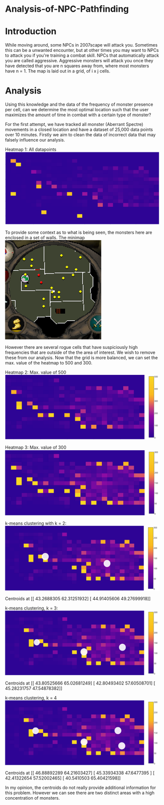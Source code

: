 # Analysis-of-NPC-Pathfinding

# Introduction
While moving around, some NPCs in 2007scape will attack you. Sometimes this can be a unwanted encounter, but at other times you may want to NPCs to attack you if you're training a combat skill. NPCs that automatically attack you are called aggressive. Aggressive monsters will attack you once they have detected that you are n squares away from, where most monsters have n = 1. The map is laid out in a grid, of i x j cells.

# Analysis
Using this knowledge and the data of the frequency of monster presence per cell, can we determine the most optimal location such that the user maximizes the amount of time in combat with a certain type of monster?

For the first attempt, we have tracked all monster (Aberrant Spectre) movements in a closed location and have a dataset of 25,000 data points over 10 minutes. Firstly we aim to clean the data of incorrect data that may falsely influence our analysis.

Heatmap 1: All datapoints
![Screenshot](all_data.png)

To provide some context as to what is being seen, the monsters here are enclosed in a set of walls. 
The minimap
![Screenshot](rs_map.png)

However there are several rogue cells that have suspiciously high frequencies that are outside of the the area of interest. We wish to remove these from our analysis. Now that the grid is more balanced, we can set the max. value of the heatmap to 500 and 300.

Heatmap 2: Max. value of 500
![Screenshot](heatmap500.png)

Heatmap 3: Max. value of 300
![Screenshot](heatmap300.png)

k-means clustering with k = 2:
![Screenshot](kmeans2.png)

Centroids at 
[[ 43.2688305   62.31251932]
 [ 44.91405606  49.27699918]]

k-means clustering, k = 3: 
![Screenshot](kmeans3.png)

Centroids at 
[[ 43.80525666  65.02681249]
 [ 42.80493402  57.60508701]
 [ 45.28231757  47.54878382]]

k-means clustering, k = 4
![Screenshot](kmeans4.png)

Centroids at 
[[ 46.88892289  64.21603427]
 [ 45.33934338  47.6477395 ]
 [ 42.41322654  57.52002465]
 [ 40.5410503   65.40421598]]

In my opinion, the centroids do not really provide additional information for this problem. However we can see there are two distinct areas with a high concentration of monsters. 
